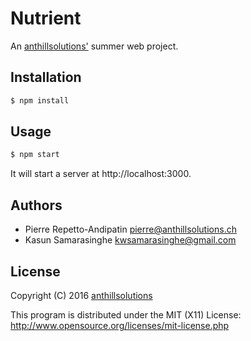 Nutrient
========

An [anthillsolutions'](www.anthillsolutions.ch) summer web project.

Installation
------------

```bash
$ npm install
```

Usage
-----

```bash
$ npm start
```

It will start a server at http://localhost:3000.

Authors
-------

* Pierre Repetto-Andipatin <pierre@anthillsolutions.ch>
* Kasun Samarasinghe <kwsamarasinghe@gmail.com>

License
-------

Copyright (C) 2016 [anthillsolutions](www.anthillsolutions.ch)

This program is distributed under the MIT (X11) License: http://www.opensource.org/licenses/mit-license.php
